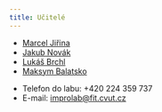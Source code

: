 ```yaml
---
title: Učitelé
---
```


* [Marcel Jiřina](jirinmar.md)
* [Jakub Novák](novakj67.md)
* [Lukáš Brchl](brchlluk.md)
* [Maksym Balatsko](balatmak.md)

- Telefon do labu: +420 224 359 737 
- E-mail: [improlab@fit.cvut.cz](mailto:improlab@fit.cvut.cz) 